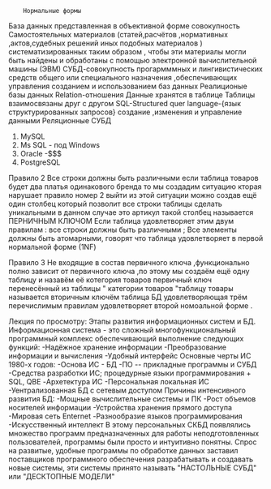         Нормальные формы 
База  данных представленная в объективной форме   совокупность 
Самостоятельных материалов (статей,расчётов ,нормативных ,актов,судебных решений иных подобных материалов )
систематизированных таким образом , чтобы эти материалы могли быть найдены и обработаны с помощью электронной 
вычислительной машины (ЭВМ) 
СУБД-совокупность прогармммных и лингивистических средств общего или специального назначения ,обеспечивающих управления созданием и использованием баз данных 
Реалиционые базы данных 
Relation-отношения 
Данные хранятся в таблице 
Таблицы взаимосвязаны друг с другом 
SQL-Structured quer language-{язык структурированных запросов}
создание ,изменения и управление данными 
Реляционные СУБД
1. MySQL
2. Ms SQL - под Windows
3. Oracle -$$$
4. PostgreSQL 



Правило 2
Все строки должны быть различными если таблица товаров будет  два платья одинакового бренда то мы создадим ситуацию кторая нарушает правило номер 2 выйти из этой ситуации можно создав ещё один столбец который позволит все строки таблицы сделать уникальными в данном случае это артикул такой столбец называется ПЕРНИЧНЫМ КЛЮЧОМ 
 Если таблица удовлетворяет этим двум правилам :
все строки должны быть различными ;
Все элементы должны быть атомарными, говорят что таблица удовлетворяет в первой нормальной форме (1NF)

Правило 3 
Не входящие в состав первичного ключа ,функционально полно зависит от первичного ключа ,по этому мы создаём ещё одну таблицу и назавём её котегория товаров первичный ключ перенесённый из таблицы "
категории товаров "таблицу товары называется вторичным ключём таблица БД удовлетворяющая трём перечислимым правилам удовлетворяет второй номоальной форме .
 

Лекция по просмотру:
Этапы развития информационных систем и БД.
Информационная система - это сложный многофункциональный программный комплекс обеспечивающий выполнение следующих функций:
-Надёжное хранение информации
-Преобразование информации и вычисления
-Удобный интерфейс
Основные черты ИС 1980-х годов:
-Основа ИС - БД
-ПО -- прикладные программы и СУБД
-Средства разработки ИС; процедурные языки программирования + SQL, QBE
-Архетектура ИС
-Персональная локальная ИС
-Уентрализованная БД с сетевым доступом
Причины интенсивного развития БД:
-Мощные вычислительные системы и ПК
-Рост объемов носителей информации
-Устройства хранения прямого доступа
-Мировая сеть Enternet
-Разнообразие языков программирования
-Искусственный интеллект
В этому персональных СКБД появлялись множество программ предназначенных для работы неподготовленных пользователей, программы были просто и интуитивно понятны. Спрос на развитые, удобные программы по обработке данных заставил поставщиков программного обеспечения разрабатывать и создавать новые системы, эти системы принято называть "НАСТОЛЬНЫЕ СУБД" или "ДЕСКТОПНЫЕ МОДЕЛИ"
